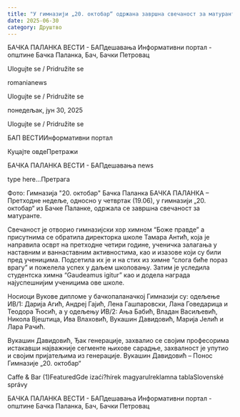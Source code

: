```yaml
---
title: "У гимназији „20. октобар“ одржана завршна свечаност за матуранте"
date: 2025-06-30
category: Друштво
---
```


БАЧКА ПАЛАНКА ВЕСТИ - БАПдешавања Информативни портал - општине Бачка Паланка, Бач, Бачки Петровац

Ulogujte se / Pridružite se

romanianews

Ulogujte se / Pridružite se

понедељак, јун 30, 2025

Ulogujte se / Pridružite se

БАП ВЕСТИИнформативни портал

Куцајте овдеПретражи

БАЧКА ПАЛАНКА ВЕСТИ - БАПдешавања news

type here...Претрага

Фото: Гимназија "20. октобар" Бачка Паланка
            БАЧКА ПАЛАНКА – Претходне недеље, односно у четвртак (19.06), у гимназији „20. октобар“ из Бачке Паланке, одржала се завршна свечаност за матуранте.

Свечаност је отворио гимназијски хор химном “Боже правде” а присутнима се обратила директорка школе Тамара Антић, која је направила осврт на претходне четири године, ученичка залагања у наставним и ваннаставним активностима, као и изазове који су били пред ученицима. Подсетила их је и на стих из химне “слога биће пораз врагу” и пожелела успех у даљем школовању.
Затим је уследила студентска химна “Gaudeamus igitur” као и додела награда најуспешнијим ученицима ове школе.


Носиоци Вукове дипломе у бачкопаланачкој Гимназији су: одељење ИВ/1: Дарија Агић, Андреј Гајић, Лена Гашпаровски, Лана Говедарица и Теодора Ћосић, а у одељењу ИВ/2: Ања Бабић, Владан Васиљевић, Никола Вјештица, Ива Влаховић, Вукашин Давидовић, Марија Јелић и Лара Рачић.


Вукашин Давидовић, Ђак генерације, захвалио се својим професорима истакавши најважније сегменте њихове сарадње, захвалност је упутио и својим пријатељима из генерације.
Вукашин Давидовић – Понос Гимназије „20. октобар“

Caffe & Bar (1)FeaturedGde izaći?hírek magyarulreklamna tablaSlovenské správy

БАЧКА ПАЛАНКА ВЕСТИ - БАПдешавања Информативни портал - општине Бачка Паланка, Бач, Бачки Петровац
